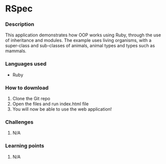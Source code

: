 # RSpec

### Description
This application demonstrates how OOP works using Ruby, through the use of inheritance and modules. The example uses living organisms, with a super-class and sub-classes of animals, animal types and types such as mammals.

### Languages used
* Ruby

### How to download
1. Clone the Git repo
2. Open the files and run index.html file
3. You will now be able to use the web application!

### Challenges
1. N/A

### Learning points
1. N/A
